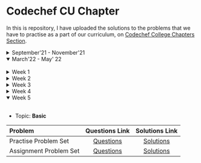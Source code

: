 # Codechef CU Chapter

In this is repository, I have uploaded the solutions to the problems that we have to practise as a part of our curriculum, on 
<a href = "https://www.codechef.com/college-chapter/about">Codechef College Chapters Section</a>.


<details>
<summary>September'21 - November'21</summary>
<br>

- Assignments Problems Link: <a href = "https://www.codechef.com/CUPA2101">```Click Here```</a>
- Practise Problems Link: <a href = "https://www.codechef.com/CUPP2101">```Click Here```</a>

<br>

## Assignments:

### Week 7
- Topic: **Trees**

| Problem     | Question Link | Solution Link   |
| :----------- | :-----------:   |  :-----------:    |
| The Next Big Thing (TNBT)      |<a href = "https://www.codechef.com/CUPA2101/problems/TNBT">Question</a>         | <a href = "https://github.com/prabhxjottsingh/codechef-cu-chapter/blob/master/Week%20007/Assignment/DISCNTK.cpp">Solution</a> 
| Practise Problems      |<a href = "https://www.codechef.com/CUPP2101">Questions</a>         | <a href = "https://github.com/prabhxjottsingh/codechef-cu-chapter/tree/master/Week%20007/Practise">Solutions</a> 
<br>


### Week 6
- Topic: **Queues**

| Problem     | Question Link | Solution Link   |
| :----------- | :-----------:   |  :-----------:    |
| Count Distinct Numbers (DISCNTK)      |<a href = "https://www.codechef.com/CUPA2101/problems/DISCNTK">Question</a>         | <a href = "https://github.com/prabhxjottsingh/codechef-cu-chapter/blob/master/Week%20006/Assignment/DISCNTK.cpp">Solution</a> 
| Practise Problems      |<a href = "https://www.codechef.com/CUPP2101">Questions</a>         | <a href = "https://github.com/prabhxjottsingh/codechef-cu-chapter/tree/master/Week%20006/Practise">Solutions</a> 
<br>

### Week 5
- Topic: **Stacks, Linked List**

| Problem     | Question Link | Solution Link   |
| :----------- | :-----------:   |  :-----------:    |
| Optimal Adjacent Removal (REMCHR)      |<a href = "https://www.codechef.com/CUPA2101/problems/REMCHR">Question</a>         | <a href = "https://github.com/prabhxjottsingh/codechef-cu-chapter/blob/master/Week%20005/Assignment/REMCHR.cpp">Solution</a> 
| Practise Problems      |<a href = "https://www.codechef.com/CUPP2101">Questions</a>         | <a href = "https://github.com/prabhxjottsingh/codechef-cu-chapter/tree/master/Week%20005/Practise">Solutions</a> 
<br>

### Week 4
- Topic: **Binary Search**

| Problem     | Question Link | Solution Link   |
| :----------- | :-----------:   |  :-----------:    |
| Queries in an Array (ARRQUERY)      |<a href = "https://www.codechef.com/CUPA2101/problems/ARRQUERY">Question</a>         | <a href = "https://github.com/prabhxjottsingh/codechef-cu-chapter/blob/master/Week%20004/Assignment/ARRQUERY.cpp">Solution</a>                |
| Is this knapsack ? (SACKNAP)   |<a href = "https://www.codechef.com/CUPA2101/problems/SACKNAP">Question</a>         | <a href = "https://github.com/prabhxjottsingh/codechef-cu-chapter/blob/master/Week%20004/Assignment/SACKNAP.cpp">Solution</a>
| Practise Problems      |<a href = "https://www.codechef.com/CUPP2101">Questions</a>         | <a href = "https://github.com/prabhxjottsingh/codechef-cu-chapter/tree/master/Week%20004/Practise">Solutions</a> 
<br>

### Week 3
- Topic: **STL (Standard Template Library)**

| Problem     | Question Link | Solution Link   |
| :----------- | :-----------:   |  :-----------:    |
| Free Time (FRTIME)      |<a href = "https://www.codechef.com/CUPA2101/problems/FRTIME">Question</a>         | <a href = "https://github.com/prabhxjottsingh/codechef-cu-chapter/blob/master/Week%20003/Assignment/FRTIME.cpp">Solution</a>                |
| Pair Sort Version 3 (PSORT3)   |<a href = "https://www.codechef.com/CUPA2101/problems/PSORT3">Question</a>         | <a href = "https://github.com/prabhxjottsingh/codechef-cu-chapter/blob/master/Week%20003/Assignment/PSORT3.cpp">Solution</a>
| Practise Problems      |<a href = "https://www.codechef.com/CUPP2101">Questions</a>         | <a href = "https://github.com/prabhxjottsingh/codechef-cu-chapter/tree/master/Week%20003/Practise">Solutions</a> 
<br>

### Week 2
| Problem     | Question Link | Solution Link   |
| :----------- | :-----------:   |  :-----------:    |
| Longest Subarray (CHEFSUB)      |<a href = "https://www.codechef.com/CUPA2101/problems/CHEFSUB">Question</a>         | <a href = "https://github.com/prabhxjottsingh/codechef-cu-chapter/blob/master/Week%20002/Assignment/CHEFSUB.cpp">Solution</a>                |
| Students and Fighting (STUFIGHT)   |<a href = "https://www.codechef.com/CUPA2101/problems/STUFIGHT">Question</a>         | <a href = "https://github.com/prabhxjottsingh/codechef-cu-chapter/blob/master/Week%20002/Assignment/STUFIGHT.cpp">Solution</a>
| Practise Problems      |<a href = "https://www.codechef.com/CUPP2101">Questions</a>         | <a href = "https://github.com/prabhxjottsingh/codechef-cu-chapter/tree/master/Week%20002/Practise">Solutions</a> 
<br>

### Week 1
| Problem     | Question Link | Solution Link   |
| :----------- | :-----------:   |  :-----------:    |
| Balanced Brackets (BALBRACK)      |<a href = "https://www.codechef.com/CUPA2101/problems/BALBRACK">Question</a>         | <a href = "https://github.com/prabhxjottsingh/codechef-cu-chapter/blob/master/Week%20001/Assignment/BALBRACK.cpp">Solution</a>                |
| Simple Division (CHEDIV)   |<a href = "https://www.codechef.com/CUPA2101/problems/CHEDIV">Question</a>         | <a href = "https://github.com/prabhxjottsingh/codechef-cu-chapter/blob/master/Week%20001/Assignment/CHEDIV.cpp">Solution</a>
| Alternating Subsequences (CHEFLAT)      |<a href = "https://www.codechef.com/CUPA2101/problems/CHEFALT">Question</a>         | <a href = "https://github.com/prabhxjottsingh/codechef-cu-chapter/blob/master/Week%20001/Assignment/CHEFALT.cpp">Solution</a>
| Practise Problems      |<a href = "https://www.codechef.com/CUPP2101">Questions</a>         | <a href = "https://github.com/prabhxjottsingh/codechef-cu-chapter/tree/master/Week%20001/Practise">Solutions</a> 

</details>

<details open>
<summary> March'22 - May' 22</summary>
<br>

<details>
<summary>
Week 1
</summary>
<br>


- Assignment Problems Link: <a href = "#"> ``` No Assignments in Week - 1``` </a>
- Practise Problems Link: <a href = "https://www.codechef.com/CUNPPP0001"> ```Click Here``` </a>

<details open>
<summary>
Practise Problem Set
</summary>

- Topic: **Basics**

| Problem     | Question Link | Solution Link   |
| :----------- | :-----------:   |  :-----------:    |
| Add Two Numbers      |<a href = "https://www.codechef.com/CUNPPP0001/problems/FLOW001" target = "_blank">Question</a>         | <a href = "https://github.com/prabhxjottsingh/codechef-cu-chapter/blob/master/Semester%204/Week%2001/Practise/AddTwoNumbers.py" target = "_blank">Solution</a> 
| Second Max of Three Numbers      |<a href = "https://www.codechef.com/CUNPPP0001/problems/SNDMAX" target = "_blank">Questions</a>         | <a href = "https://github.com/prabhxjottsingh/codechef-cu-chapter/blob/master/Semester%204/Week%2001/Practise/SecondMaxofThreeNumbers.py" rel="noopener noreferrer" target="_blank">Solutions</a> 
<br>
</details>

</detials>

</details>

<details>
<summary>
Week 2
</summary>
<br>

- Topic: **Greedy/Constructive Algorithm**

| Problem     | Question Link | Solution Link   |
| :----------- | :-----------:   |  :-----------:    |
| Practise Problem Set      |<a href = "https://www.codechef.com/CUNPPP0002" target = "_blank">Questions</a>         | <a href = "https://github.com/prabhxjottsingh/codechef-cu-chapter/tree/master/March'22%20-%20May'22/Week%2002/Practise" target = "_blank">Solutions</a> 
| Assignment Problem Set      |<a href = "https://www.codechef.com/CUNAPP0001" target = "_blank">Questions</a>         | <a href = "https://github.com/prabhxjottsingh/codechef-cu-chapter/tree/master/March'22%20-%20May'22/Week%2002/Assignment" rel="noopener noreferrer" target="_blank">Solutions</a> 
<br>
</details>

<details>
<summary>
Week 3
</summary>
<br>

- Topic: **Basic Maths**

| Problem     | Questions Link | Solutions Link   |
| :----------- | :-----------:   |  :-----------:    |
| Practise Problem Set      |<a href = "https://www.codechef.com/CUNPPP0003" target = "_blank">Questions</a>         | <a href = "https://github.com/prabhxjottsingh/codechef-cu-chapter/tree/master/March'22%20-%20May'22/Week%2003/Practise" target = "_blank">Solutions</a> 
| Assignment Problem Set      |<a href = "https://www.codechef.com/CUNAPP0002/" target = "_blank">Questions</a>         | <a href = "https://github.com/prabhxjottsingh/codechef-cu-chapter/tree/master/March'22%20-%20May'22/Week%2003/Assignment" rel="noopener noreferrer" target="_blank">Solutions</a> 
<br>
</details>

</detials>

<details>
<summary>
Week 4
</summary>
<br>

- Topic: **Implementation**

| Problem     | Questions Link | Solutions Link   |
| :----------- | :-----------:   |  :-----------:    |
| Practise Problem Set      |<a href = "https://www.codechef.com/CUNPPP0004" target = "_blank">Questions</a>         | <a href = "https://github.com/prabhxjottsingh/codechef-cu-chapter/tree/master/March'22%20-%20May'22/Week%2004/Practise" target = "_blank">Solutions</a> 
| Assignment Problem Set      |<a href = "https://www.codechef.com/CUNAPP0003/" target = "_blank">Questions</a>         | <a href = "https://github.com/prabhxjottsingh/codechef-cu-chapter/tree/master/March'22%20-%20May'22/Week%2004/Assignment" rel="noopener noreferrer" target="_blank">Solutions</a> 
<br>
</details>

<details open>
<summary>
Week 5
</summary>
<br>

- Topic: **Basic**

| Problem     | Questions Link | Solutions Link   |
| :----------- | :-----------:   |  :-----------:    |
| Practise Problem Set      |<a href = "https://www.codechef.com/CUNPPP0005" target = "_blank">Questions</a>         | <a href = "https://github.com/prabhxjottsingh/codechef-cu-chapter/tree/master/March'22%20-%20May'22/Week%2005/Practise" target = "_blank">Solutions</a> 
| Assignment Problem Set      |<a href = "https://www.codechef.com/CUNAPP0004/" target = "_blank">Questions</a>         | <a href = "https://github.com/prabhxjottsingh/codechef-cu-chapter/tree/master/March'22%20-%20May'22/Week%2005/Assignment" rel="noopener noreferrer" target="_blank">Solutions</a> 
<br>
</details>

</detials>
